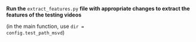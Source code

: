 **Run the** <code>extract_features.py</code> **file with appropriate changes to extract the features of the testing videos**

(in the main function, use <code>dir = config.test_path_msvd</code>)
